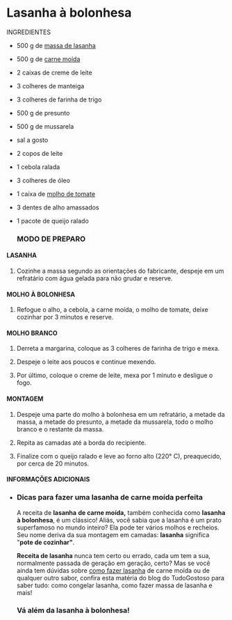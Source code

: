 # Lasanha à bolonhesa

 INGREDIENTES

- 500 g de  [massa de lasanha](https://blog.tudogostoso.com.br/cardapios/receitas-com-massa-da-lasanha/)

- 500 g de  [carne moída](https://blog.tudogostoso.com.br/cardapios/3-receitas-com-carne-moida/)

- 2 caixas de creme de leite

- 3 colheres de manteiga

- 3 colheres de farinha de trigo

- 500 g de presunto

- 500 g de mussarela

- sal a gosto

- 2 copos de leite

- 1 cebola ralada

- 3 colheres de óleo

- 1 caixa de  [molho de tomate](https://blog.tudogostoso.com.br/dicas-de-cozinha/diferenca-entre-molho-e-extrato-de-tomate/)

- 3 dentes de alho amassados

- 1 pacote de queijo ralado
  
  ### MODO DE PREPARO

#### LASANHA

1. Cozinhe a massa segundo as orientações do fabricante, despeje em um refratário com água gelada para não grudar e reserve.

#### MOLHO À BOLONHESA

1. Refogue o alho, a cebola, a carne moída, o molho de tomate, deixe cozinhar por 3 minutos e reserve.

#### MOLHO BRANCO

1. Derreta a margarina, coloque as 3 colheres de farinha de trigo e mexa.

2. Despeje o leite aos poucos e continue mexendo.

3. Por último, coloque o creme de leite, mexa por 1 minuto e desligue o fogo.

#### MONTAGEM

1. Despeje uma parte do molho à bolonhesa em um refratário, a metade da massa, a metade do presunto, a metade da mussarela, todo o molho branco e o restante da massa.

2. Repita as camadas até a borda do recipiente.

3. Finalize com o queijo ralado e leve ao forno alto (220° C), preaquecido, por cerca de 20 minutos.

#### INFORMAÇÕES ADICIONAIS

- ### Dicas para fazer uma lasanha de carne moída perfeita
  
  A receita de  **lasanha**  **de carne moída,**  também conhecida como  **lasanha à bolonhesa**, é um clássico! Aliás, você sabia que a lasanha é um prato superfamoso no mundo inteiro? Ela pode ter vários molhos e recheios. Seu nome deriva da sua montagem em camadas:  **lasanha** significa "**pote de cozinhar"**.
  
  **Receita de lasanha** nunca tem certo ou errado, cada um tem a sua, normalmente passada de geração em geração, certo? Mas se você ainda tem dúvidas sobre  [como fazer lasanha](https://blog.tudogostoso.com.br/materia/como-fazer-lasanha/)  de carne moída ou de qualquer outro sabor, confira esta matéria do blog do TudoGostoso para saber tudo: como congelar lasanha, como fazer massa de lasanha e mais!
  
  ### Vá além da lasanha à bolonhesa!
